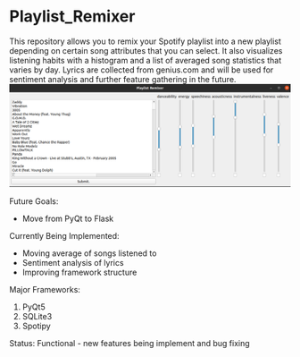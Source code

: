 # Playlist_Remixer
This repository allows you to remix your Spotify playlist into a new playlist depending on certain song attributes that you can select. It also visualizes listening habits with a histogram and a list of averaged song statistics that varies by day. Lyrics are collected from genius.com and will be used for sentiment analysis and further feature gathering in the future.
![](imgs/remixer.png)


Future Goals:
* Move from PyQt to Flask

Currently Being Implemented:
* Moving average of songs listened to
* Sentiment analysis of lyrics
* Improving framework structure


Major Frameworks: 
1. PyQt5
2. SQLite3
3. Spotipy

Status:
Functional - new features being implement and bug fixing
